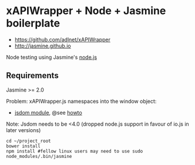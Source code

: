 # xAPIWrapper + Node + Jasmine boilerplate

* https://github.com/adlnet/xAPIWrapper
* http://jasmine.github.io

Node testing using Jasmine's [node.js](http://jasmine.github.io/2.0/node.html)

## Requirements

Jasmine >= 2.0

Problem: xAPIWrapper.js namespaces into the window object:

 *  [jsdom module](https://github.com/tmpvar/jsdom), @see [howto](https://github.com/tmpvar/jsdom#creating-a-browser-like-window-object)

Note: Jsdom needs to be <4.0 (dropped node.js support in favour of io.js in later versions)

```!bash
cd ~/project_root
bower install
npm install #fellow linux users may need to use sudo
node_modules/.bin/jasmine
```
